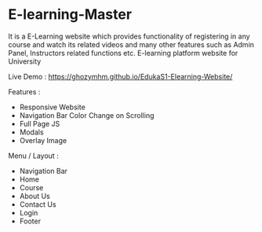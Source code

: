 # E-learning-Master
 It is a E-Learning website which provides functionality of registering in any course and watch its related videos and many other features such as Admin Panel, Instructors related functions etc.
E-learning platform website for University

Live Demo : https://ghozymhm.github.io/EdukaS1-Elearning-Website/

Features :

- Responsive Website
- Navigation Bar Color Change on Scrolling
- Full Page JS
- Modals
- Overlay Image

Menu / Layout :

- Navigation Bar
- Home
- Course
- About Us
- Contact Us
- Login
- Footer
